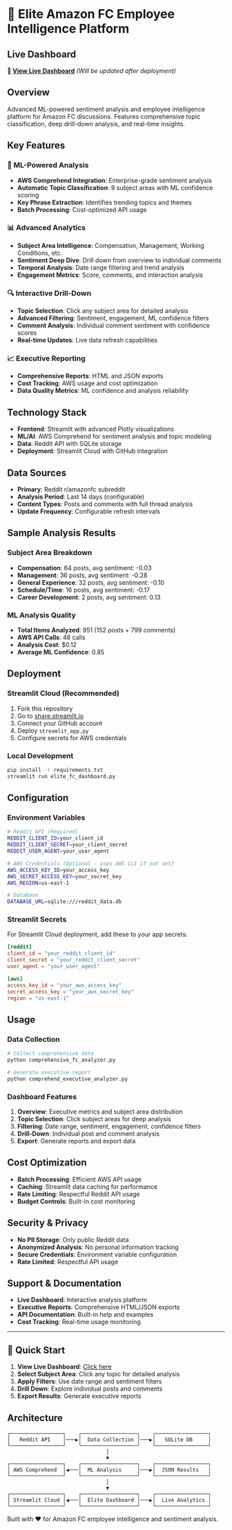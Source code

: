 # 🎯 Elite Amazon FC Employee Intelligence Platform

## Live Dashboard
**🚀 [View Live Dashboard](https://your-app-name.streamlit.app)** *(Will be updated after deployment)*

## Overview
Advanced ML-powered sentiment analysis and employee intelligence platform for Amazon FC discussions. Features comprehensive topic classification, deep drill-down analysis, and real-time insights.

## Key Features

### 🤖 ML-Powered Analysis
- **AWS Comprehend Integration**: Enterprise-grade sentiment analysis
- **Automatic Topic Classification**: 9 subject areas with ML confidence scoring
- **Key Phrase Extraction**: Identifies trending topics and themes
- **Batch Processing**: Cost-optimized API usage

### 📊 Advanced Analytics
- **Subject Area Intelligence**: Compensation, Management, Working Conditions, etc.
- **Sentiment Deep Dive**: Drill down from overview to individual comments
- **Temporal Analysis**: Date range filtering and trend analysis
- **Engagement Metrics**: Score, comments, and interaction analysis

### 🔍 Interactive Drill-Down
- **Topic Selection**: Click any subject area for detailed analysis
- **Advanced Filtering**: Sentiment, engagement, ML confidence filters
- **Comment Analysis**: Individual comment sentiment with confidence scores
- **Real-time Updates**: Live data refresh capabilities

### 📈 Executive Reporting
- **Comprehensive Reports**: HTML and JSON exports
- **Cost Tracking**: AWS usage and cost optimization
- **Data Quality Metrics**: ML confidence and analysis reliability

## Technology Stack

- **Frontend**: Streamlit with advanced Plotly visualizations
- **ML/AI**: AWS Comprehend for sentiment analysis and topic modeling
- **Data**: Reddit API with SQLite storage
- **Deployment**: Streamlit Cloud with GitHub integration

## Data Sources

- **Primary**: Reddit r/amazonfc subreddit
- **Analysis Period**: Last 14 days (configurable)
- **Content Types**: Posts and comments with full thread analysis
- **Update Frequency**: Configurable refresh intervals

## Sample Analysis Results

### Subject Area Breakdown
- **Compensation**: 64 posts, avg sentiment: -0.03
- **Management**: 36 posts, avg sentiment: -0.28  
- **General Experience**: 32 posts, avg sentiment: -0.10
- **Schedule/Time**: 16 posts, avg sentiment: -0.17
- **Career Development**: 2 posts, avg sentiment: 0.13

### ML Analysis Quality
- **Total Items Analyzed**: 951 (152 posts + 799 comments)
- **AWS API Calls**: 48 calls
- **Analysis Cost**: $0.12
- **Average ML Confidence**: 0.85

## Deployment

### Streamlit Cloud (Recommended)
1. Fork this repository
2. Go to [share.streamlit.io](https://share.streamlit.io)
3. Connect your GitHub account
4. Deploy `streamlit_app.py`
5. Configure secrets for AWS credentials

### Local Development
```bash
pip install -r requirements.txt
streamlit run elite_fc_dashboard.py
```

## Configuration

### Environment Variables
```bash
# Reddit API (Required)
REDDIT_CLIENT_ID=your_client_id
REDDIT_CLIENT_SECRET=your_client_secret
REDDIT_USER_AGENT=your_user_agent

# AWS Credentials (Optional - uses AWS CLI if not set)
AWS_ACCESS_KEY_ID=your_access_key
AWS_SECRET_ACCESS_KEY=your_secret_key
AWS_REGION=us-east-1

# Database
DATABASE_URL=sqlite:///reddit_data.db
```

### Streamlit Secrets
For Streamlit Cloud deployment, add these to your app secrets:
```toml
[reddit]
client_id = "your_reddit_client_id"
client_secret = "your_reddit_client_secret"
user_agent = "your_user_agent"

[aws]
access_key_id = "your_aws_access_key"
secret_access_key = "your_aws_secret_key"
region = "us-east-1"
```

## Usage

### Data Collection
```bash
# Collect comprehensive data
python comprehensive_fc_analyzer.py

# Generate executive report
python comprehend_executive_analyzer.py
```

### Dashboard Features
1. **Overview**: Executive metrics and subject area distribution
2. **Topic Selection**: Click subject areas for deep analysis
3. **Filtering**: Date range, sentiment, engagement, confidence filters
4. **Drill-Down**: Individual post and comment analysis
5. **Export**: Generate reports and export data

## Cost Optimization

- **Batch Processing**: Efficient AWS API usage
- **Caching**: Streamlit data caching for performance
- **Rate Limiting**: Respectful Reddit API usage
- **Budget Controls**: Built-in cost monitoring

## Security & Privacy

- **No PII Storage**: Only public Reddit data
- **Anonymized Analysis**: No personal information tracking
- **Secure Credentials**: Environment variable configuration
- **Rate Limited**: Respectful API usage

## Support & Documentation

- **Live Dashboard**: Interactive analysis platform
- **Executive Reports**: Comprehensive HTML/JSON exports
- **API Documentation**: Built-in help and examples
- **Cost Tracking**: Real-time usage monitoring

---

## 🚀 Quick Start

1. **View Live Dashboard**: [Click here](https://your-app-name.streamlit.app)
2. **Select Subject Area**: Click any topic for detailed analysis
3. **Apply Filters**: Use date range and sentiment filters
4. **Drill Down**: Explore individual posts and comments
5. **Export Results**: Generate executive reports

## Architecture

```
┌─────────────────┐    ┌──────────────────┐    ┌─────────────────┐
│   Reddit API    │───▶│  Data Collection │───▶│   SQLite DB     │
└─────────────────┘    └──────────────────┘    └─────────────────┘
                                │
                                ▼
┌─────────────────┐    ┌──────────────────┐    ┌─────────────────┐
│ AWS Comprehend  │◀───│  ML Analysis     │───▶│  JSON Results   │
└─────────────────┘    └──────────────────┘    └─────────────────┘
                                │
                                ▼
┌─────────────────┐    ┌──────────────────┐    ┌─────────────────┐
│ Streamlit Cloud │◀───│  Elite Dashboard │───▶│  Live Analytics │
└─────────────────┘    └──────────────────┘    └─────────────────┘
```

Built with ❤️ for Amazon FC employee intelligence and sentiment analysis.